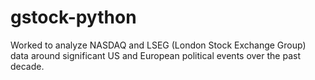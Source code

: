 # gstock-python
Worked to analyze NASDAQ and LSEG (London Stock Exchange Group) data around significant US and European political events over the past decade. 
